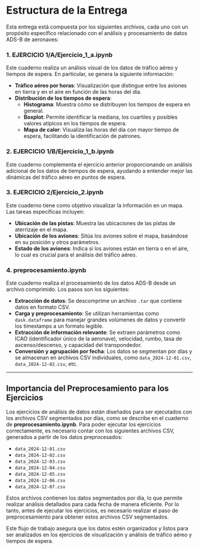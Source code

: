 # Estructura de la Entrega

Esta entrega está compuesta por los siguientes archivos, cada uno con un propósito específico relacionado con el análisis y procesamiento de datos ADS-B de aeronaves:

### 1. EJERCICIO 1/A/Ejercicio_1_a.ipynb
Este cuaderno realiza un análisis visual de los datos de tráfico aéreo y tiempos de espera. En particular, se genera la siguiente información:
- **Tráfico aéreo por horas**: Visualización que distingue entre los aviones en tierra y en el aire en función de las horas del día.
- **Distribución de los tiempos de espera**:
  - **Histograma**: Muestra cómo se distribuyen los tiempos de espera en general.
  - **Boxplot**: Permite identificar la mediana, los cuartiles y posibles valores atípicos en los tiempos de espera.
  - **Mapa de calor**: Visualiza las horas del día con mayor tiempo de espera, facilitando la identificación de patrones.

### 2. EJERCICIO 1/B/Ejercicio_1_b.ipynb
Este cuaderno complementa el ejercicio anterior proporcionando un análisis adicional de los datos de tiempos de espera, ayudando a entender mejor las dinámicas del tráfico aéreo en puntos de espera.

### 3. EJERCICIO 2/Ejercicio_2.ipynb
Este cuaderno tiene como objetivo visualizar la información en un mapa. Las tareas específicas incluyen:
- **Ubicación de las pistas**: Muestra las ubicaciones de las pistas de aterrizaje en el mapa.
- **Ubicación de los aviones**: Sitúa los aviones sobre el mapa, basándose en su posición y otros parámetros.
- **Estado de los aviones**: Indica si los aviones están en tierra o en el aire, lo cual es crucial para el análisis del tráfico aéreo.

### 4. preprocesamiento.ipynb
Este cuaderno realiza el procesamiento de los datos ADS-B desde un archivo comprimido. Los pasos son los siguientes:
- **Extracción de datos**: Se descomprime un archivo `.tar` que contiene datos en formato CSV.
- **Carga y preprocesamiento**: Se utilizan herramientas como `dask.dataframe` para manejar grandes volúmenes de datos y convertir los timestamps a un formato legible.
- **Extracción de información relevante**: Se extraen parámetros como ICAO (identificador único de la aeronave), velocidad, rumbo, tasa de ascenso/descenso, y capacidad del transpondedor.
- **Conversión y agrupación por fecha**: Los datos se segmentan por días y se almacenan en archivos CSV individuales, como `data_2024-12-01.csv`, `data_2024-12-02.csv`, etc.

---

## Importancia del Preprocesamiento para los Ejercicios

Los ejercicios de análisis de datos están diseñados para ser ejecutados con los archivos CSV segmentados por días, como se describe en el cuaderno de **preprocesamiento.ipynb**. Para poder ejecutar los ejercicios correctamente, es necesario contar con los siguientes archivos CSV, generados a partir de los datos preprocesados:

- `data_2024-12-01.csv`
- `data_2024-12-02.csv`
- `data_2024-12-03.csv`
- `data_2024-12-04.csv`
- `data_2024-12-05.csv`
- `data_2024-12-06.csv`
- `data_2024-12-07.csv`

Estos archivos contienen los datos segmentados por día, lo que permite realizar análisis detallados para cada fecha de manera eficiente. Por lo tanto, antes de ejecutar los ejercicios, es necesario realizar el paso de preprocesamiento para obtener estos archivos CSV segmentados.

Este flujo de trabajo asegura que los datos estén organizados y listos para ser analizados en los ejercicios de visualización y análisis de tráfico aéreo y tiempos de espera.

